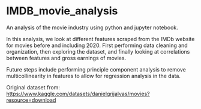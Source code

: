 # IMDB_movie_analysis
An analysis of the movie industry using python and jupyter notebook. 

In this analysis, we look at different features scraped from the IMDb website for movies before and including 2020. First performing data cleaning and organization, then exploring the dataset, and finally looking at correlations between features and gross earnings of movies. 

Future steps include performing principle component analysis to remove multicollinearity in features to allow for regression analysis in the data.

Original dataset from: https://www.kaggle.com/datasets/danielgrijalvas/movies?resource=download
